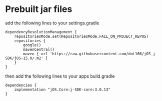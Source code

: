 # Prebuilt jar files

add the following lines to your settings.gradle
```
dependencyResolutionManagement {
    repositoriesMode.set(RepositoriesMode.FAIL_ON_PROJECT_REPOS)
    repositories {
        google()
        mavenCentral()
        maven { url 'https://raw.githubusercontent.com/dot166/jOS_j-SDK/jOS-15.0/.m2' }
    }
}
```

then add the following lines to your apps build.gradle
```
dependencies {
    implementation "jOS.Core:j-SDK-core:3.0.13"
}
```
